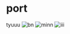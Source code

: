 # port
tyuuu
![bn](https://github.com/user-attachments/assets/ca66b494-dc39-4479-8309-a4b8ca706932)
![minn](https://github.com/user-attachments/assets/719cd3bc-72d8-4c03-bdea-546be1afa50b)
![iii](https://github.com/user-attachments/assets/53e2a3a6-c3b6-4795-a463-ee5f259b2e78)
